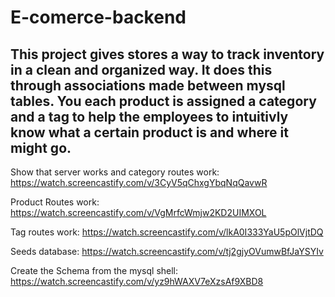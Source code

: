 # E-comerce-backend

## This project gives stores a way to track inventory in a clean and organized way. It does this through associations made between mysql tables. You each product is assigned a category and a tag to help the employees to intuitivly know what a certain product is and where it might go.

Show that server works and category routes work:
https://watch.screencastify.com/v/3CyV5qChxgYbqNqQavwR

Product Routes work:
https://watch.screencastify.com/v/VgMrfcWmjw2KD2UIMXOL

Tag routes work:
https://watch.screencastify.com/v/lkA0I333YaU5pOlVjtDQ

Seeds database:
https://watch.screencastify.com/v/tj2gjyOVumwBfJaYSYIv

Create the Schema from the mysql shell:
https://watch.screencastify.com/v/yz9hWAXV7eXzsAf9XBD8
